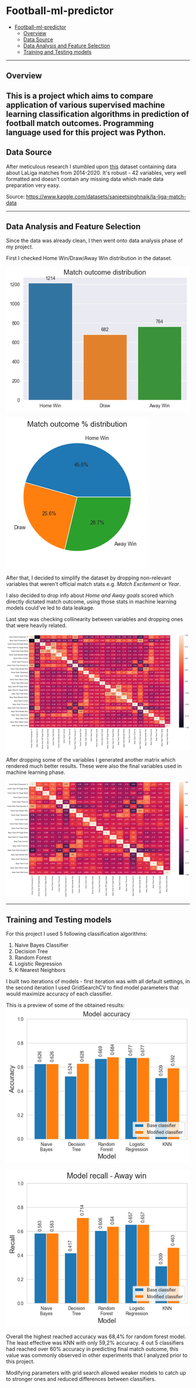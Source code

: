 # Football-ml-predictor

<!-- TOC -->
* [Football-ml-predictor](#football-ml-predictor)
  * [Overview](#overview)
  * [Data Source](#data-source)
  * [Data Analysis and Feature Selection](#data-analysis-and-feature-selection)
  * [Training and Testing models](#training-and-testing-models)
<!-- TOC -->

---
## Overview
This is a project which aims to compare application of various supervised machine 
learning classification algorithms in prediction of football match outcomes. 
Programming language used for this project was Python.
---
## Data Source

After meticulous research I stumbled upon [this](https://www.kaggle.com/datasets/sanjeetsinghnaik/la-liga-match-data)
dataset containing data about LaLiga matches from 2014-2020. It's robust - 42 variables, very well formatted and
doesn't contain any missing data which made data preparation very easy.

Source: https://www.kaggle.com/datasets/sanjeetsinghnaik/la-liga-match-data

---
## Data Analysis and Feature Selection

Since the data was already clean, I then went onto data analysis phase of my project.

First I checked Home Win/Draw/Away Win distribution in the dataset.

![Dist 1](images/match_dist.png)

![Dist 2](images/match_dist%25.png)

After that, I decided to simplify the dataset by dropping non-relevant variables that weren't official match
stats e.g. _Match Excitement_ or _Year_.

I also decided to drop info about _Home and Away goals_ scored which directly dictated match outcome, using those stats
in machine learning models could've led to data leakage.

Last step was checking collinearity between variables and dropping ones that were heavily related.

![corr 1](images/corr_matrix.png)

After dropping some of the variables I generated another matrix which rendered much better results. 
These were also the final variables used in machine learning phase.

![](images/corr_matrix_2.png)

---

## Training and Testing models

For this project I used 5 following classification algorithms:
1. Naive Bayes Classifier
2. Decision Tree
3. Random Forest
4. Logistic Regression
5. K-Nearest Neighbors

I built two iterations of models - first iteration was with all default settings, in the second iteration I used 
GridSearchCV to find model parameters that would maximize accuracy of each classifier.

This is a preview of some of the obtained results:
![Accuracy comparison](images/accuracy.png)

![](images/away_recall.png)

Overall the highest reached accuracy was 68,4% for random forest model. 
The least effective was KNN with only 59,2% accuracy. 
4 out 5 classifiers had reached over 60% accuracy in predicting final match outcome, this value was commonly observed in 
other experiments that I analyzed prior to this project.

Modifying parameters with grid search allowed weaker models to catch up to stronger ones
and reduced differences between classifiers.








